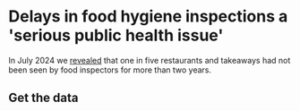 # Delays in food hygiene inspections a 'serious public health issue' 

In July 2024 we [revealed](https://www.bbc.co.uk/news/articles/c1rr1qqqny0o) that one in five restaurants and takeaways had not been seen by food inspectors for more than two years.

## Get the data
